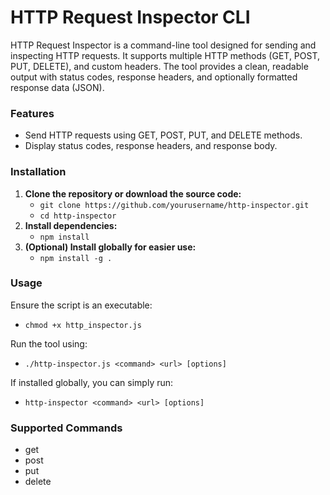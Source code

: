 # HTTP Request Inspector CLI

HTTP Request Inspector is a command-line tool designed for sending and inspecting HTTP requests. It supports multiple HTTP methods (GET, POST, PUT, DELETE), and custom headers. The tool provides a clean, readable output with status codes, response headers, and optionally formatted response data (JSON).

### Features
 - Send HTTP requests using GET, POST, PUT, and DELETE methods.
 - Display status codes, response headers, and response body.

### Installation
1. **Clone the repository or download the source code:**
    - `git clone https://github.com/yourusername/http-inspector.git`
    - `cd http-inspector`
2. **Install dependencies:**
    - `npm install`
3. **(Optional) Install globally for easier use:**
    - `npm install -g .`

### Usage
Ensure the script is an executable:
- `chmod +x http_inspector.js`

Run the tool using: 
- `./http-inspector.js <command> <url> [options]`

If installed globally, you can simply run: 
- `http-inspector <command> <url> [options]`

### Supported Commands
 - get
 - post
 - put
 - delete